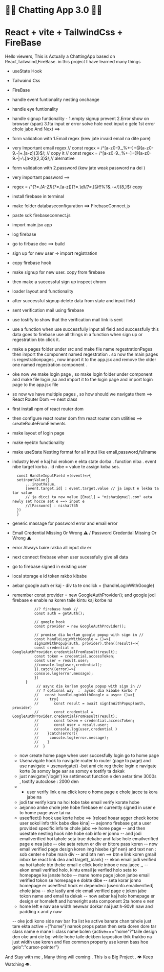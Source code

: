 

# 🚀🚀 Chatting App 3.0 🚀🚀
# React + vite + TailwindCss + FireBase


Hello viewers, This is Actually a ChattingApp based on React,Tailwaind,FireBase.
in this project I have learned many things

- useState Hook
- Tailwaind Css 
- FireBase
- handle event funtionality nesting onchange
- handle eye funtionality
- handle signup funtionality - 1.empty signup prevent 2.Error show on browser (span) 3.1ta input er error solve hole next input e gele 1st error chole jabe And Next ==>

- form validation with 1.Email regex (kew jate invaid email na dite pare) 
- very Important email regex // const regex = /^[a-z0-9._%+-]+@[a-z0-9.-]+\.[a-z]{3}$/; // copy it 
                    //  const regex = /^[a-z0-9._%+-]+@[a-z0-9.-]+\.[a-z]{2,3}$/;// alernative

- form validation with 2.password (kew jate weak password na dei )  
- very important password ==>
- regex  = /^(?=.*[A-Z])(?=.*[a-z])(?=.*\d)(?=.*[@$!%*?&.\-+*/])[A-Za-z\d@$!%*?&.\-+*/]{8,}$/  copy  
- install firebase in terminal
- make folder databaseconfiguration ==> FirebaseConnect.js
- paste sdk firebaseconnect.js
- import main.jsx app
- log firebase 
- go to firbase doc ==> build
- sign up for new user => import registration
- copy firebase hook 
- make signup for new user. copy from firebase
- then make a successful sign up inspect chrom
- loader layout and functionality
- after successful signup delete data from state and input field
- sent verification mail using firebase
- use tostify to show that the verification mail link is sent 
- use a function when use successfully input all field and successfully this data goes to firebase use all things in a function when sign up or regestration btn click it.
- make a pages folder under src and make file name regestrationPages then import the component named regestration . so now the main pages is regestrationpages , now import it to the app.jsx and remove the older one named regestration component . 

- oke now we make login page , so make login folder under component and make file login.jsx and import it to the login page and import login page to the app.jsx file 
- so now we have multiple pages , so how should we navigate them ==> React Router Dom ==> next class
- first install npm of react router dom 
- then configure react router dom frm react router dom utilities ==> createRouteFromElements
- make layout of login page 
- make eyebtn functionality
- make useState Nesting format for all input like email,password,fullname
- industry level e kaj hoi erokom e ekta state dorba . function niba . event nibe target korba . id nibe = value te assign koba ses. 

        const HandleInputField =(event)=>{
        setinputValue({
            ...inputValue,
            [event.target.id] : event.target.value // ja input e lekba ta tar value
            // ja dicci ta new value [Email] = "nishat@gmail.com" aeta newly set hocce set e ==> input e
            //[Password] : nishat745
        })
        }
- generic massage for password error and email error
- Email Credential Missing Or Wrong ⚠️ / Password Credential Missing Or Wrong ⚠️
- error Always baire rakba  all input div er
- next connect firebase when user sucessfully give all data 
- go to firebase signed in existing user
- local storage e id token rakbo kibabe 
- aebar google auth er kaj - div ta te onclick = {handleLoginWithGoogle}
- remember   const provider = new GoogleAuthProvider(); and google jodi firebase e enable na koren taile kintu kaj korbe na


                
                //? firebase hook //
                const auth = getAuth();

                // google hook
                const provider = new GoogleAuthProvider();
                
                // promise dia korlam google popup with sign in //
                const handleLoginWithGoogle = ()=>{
                signInWithPopup(auth, provider).then((result)=>{
                const credential = GoogleAuthProvider.credentialFromResult(result);
                const token = credential.accessToken;
                const user = result.user;
                //console.log(user,credential);
                }).catch((error)=>{
                console.log(error.message);
                })
            }
                 // async dia korlam google popup with sign in //
                 // ? optional way  :  aysnc dia kibabe korbo ?
                //   const handleLoginWithGoogle = async ()=>{
                //     try{
                //       const result = await signInWithPopup(auth, provider)
                //       const credential = GoogleAuthProvider.credentialFromResult(result);
                //       const token = credential.accessToken;
                //       const user = result.user;
                //       console.log(user,credential )
                //    }catch(error){
                //     console.log(error.message);
                //    }
                //  }

  - now create home page when user succesfully login go to home page
  - Usenavigate hook to navigate router to router (page to page) and use navigate = usenavigate()
  -but ami cie reg theke login e navigate korte 3s somoy lage aar ae somoy e tostify ta dakak
  - just navigate('/login') ke settimeout function e den aetar time 3000s , tostify autoclose : 2000 den
  - - user verify link e na click kore o home page e chole jacce ta kora jabe na 
  - jodi tar verify kora na hoi tobe take email verify korate hobe 
  - aejonno amke chole jete hobe firebase er currently signed in user e to home page asve tai na
  - useeffect() hook use korte hobe ==> [reload hoaar agger check korbe user sokol info thik babe dise kina]
  -- aejonno firebase get a user provided specific info te chole jabo ==> home page
  -- and then usestate nesting hook nite hobe sob info er jonno 
  -- and jodi emailverified hoi tahole seta true dekabe and false hole emailverified page e nea jabe
  -- oke aeta return er div er bitore pass koren 
  -- now email verified page design koren img hisebe {gif nen} and text nen : sob center e hobe main div
  -- and btn nen ==> btn e link koren gmail inbox ke react link dea and target{_blank}
  -- ekon email jodi verified na hoi tahole btn theke email e click korle inbox e nea jacce ,,
  -- ekon email verified holo, kintu email je verfied holo seta to homepage ke janate hobe
  -- mane home page jokon janbe email verified tokon se homepage e dokte dibe
  -- seta korar jonno homepage er useeffect hook er dependeci [userinfo.emailverified] chole jaba
  -- oke lastly ami cie email verified page e jokon jabe tokon name and email ta dekak
  -- now aebar kaj holo homepage er design er homeleft and homeright aeta component 2ta home e nen
  - home left e nav ase width newwar dorkar nai just h-90vh naw  and padding x and y naw

  -- oke jodi kono side nav bar 1ta list ke active banate chan tahole just tare ekta active ={"home"} namok props patan then seta doren dore tar class name e mane li class name bolen {active==="home"?"taile design den oke ami cie bg-white hobe taile dekben tarpostion thik thakbo na just width use koren and flex common property use koren bass hoe gelo":"cursor-pointer"}
  

And Stay with me , Many thing will coming . This is a Big Project . 👁️ Keep Watching 👁️.
